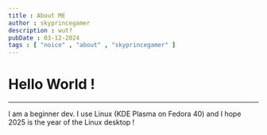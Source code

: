 ```yaml
---
title : About ME
author : skyprincegamer
description : wut?
pubDate : 03-12-2024
tags : [ "noice" , "about" , "skyprincegamer" ]
---
```

# Hello World !<br>
---
I am a beginner dev. I use Linux (KDE Plasma on Fedora 40) and I hope 2025 is the year of the Linux desktop ! 
